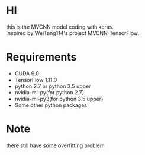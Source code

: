 # HI

this is the MVCNN model coding with keras.  
Inspired by WeiTang114's project MVCNN-TensorFlow.

# Requirements
* CUDA 9.0
* TensorFlow 1.11.0
* python 2.7 or python 3.5 upper
* nvidia-ml-py(for python 2.7)
* nvidia-ml-py3(for python 3.5 upper)
* Some other python packages

# Note
there still have some overfitting problem